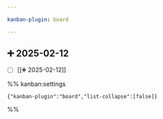```yaml
---

kanban-plugin: board

---
```


## ➕ 2025-02-12

- [ ] [[➕ 2025-02-12]]




%% kanban:settings
```
{"kanban-plugin":"board","list-collapse":[false]}
```
%%